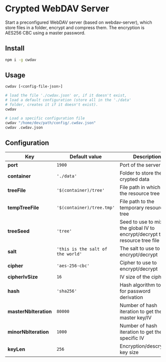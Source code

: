 # Crypted WebDAV Server

Start a preconfigured WebDAV server (based on webdav-server), which store files in a folder, encrypt and compress them. The encryption is AES256 CBC using a master password.

## Install

```bash
npm i -g cwdav
```

## Usage

```bash
cwdav [<config-file-json>]

# load the file './cwdav.json' or, if it doesn't exist,
# load a default configuration (store all in the './data'
# folder, creates it if it doesn't exist).
cwdav

# Load a specific configuration file
cwdav "/home/dev/path/config/.cwdav.json"
cwdav .cwdav.json
```

## Configuration

Key | Default value | Description
-|-|-
**port** | `1900` | Port of the server
**container** | `'./data'` | Folder to store the crypted data
**treeFile** | `'$(container)/tree'` | File path in which store the resource tree
**tempTreeFile** | `'$(container)/tree.tmp'` | File path to the temporary resource tree
**treeSeed** | `'tree'` | Seed to use to mix with the global IV to encrypt/decrypt the resource tree file
**salt** | `'this is the salt of the world'` | The salt to use to encrypt/decrypt
**cipher** | `'aes-256-cbc'` | Cipher to use to encrypt/decrypt
**cipherIvSize** | `16` | IV size of the cipher
**hash** | `'sha256'` | Hash algorithm to use for password derivation
**masterNbIteration** | `80000` | Number of hash iteration to get the master key/IV
**minorNbIteration** | `1000` | Number of hash iteration to get the file-specific IV
**keyLen** | `256` | Encryption/descryption key size
